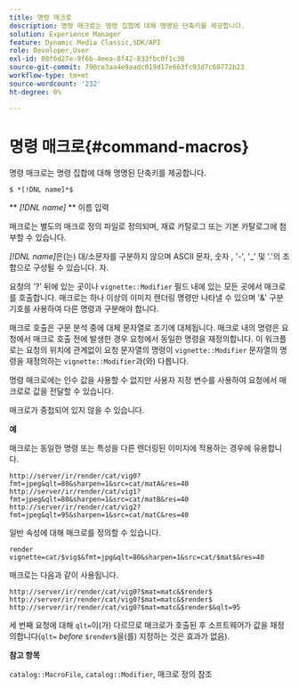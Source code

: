 ```yaml
---
title: 명령 매크로
description: 명령 매크로는 명령 집합에 대해 명명된 단축키를 제공합니다.
solution: Experience Manager
feature: Dynamic Media Classic,SDK/API
role: Developer,User
exl-id: 00f6d27e-9f6b-4eea-8f42-833fbc0f1c38
source-git-commit: 790ce3aa4e9aadc019d17e663fc93d7c69772b23
workflow-type: tm+mt
source-wordcount: '232'
ht-degree: 0%

---
```


# 명령 매크로{#command-macros}

명령 매크로는 명령 집합에 대해 명명된 단축키를 제공합니다.

`$ *[!DNL name]*$`

** *[!DNL name]* ** 이름 입력

매크로는 별도의 매크로 정의 파일로 정의되며, 재료 카탈로그 또는 기본 카탈로그에 첨부할 수 있습니다.

*[!DNL name]*&#x200B;은(는) 대/소문자를 구분하지 않으며 ASCII 문자, 숫자 , &#39;-&#39;, &#39;_&#39; 및 &#39;.&#39;의 조합으로 구성될 수 있습니다. 자.

요청의 &#39;?&#39; 뒤에 있는 곳이나 `vignette::Modifier` 필드 내에 있는 모든 곳에서 매크로를 호출합니다. 매크로는 하나 이상의 이미지 렌더링 명령만 나타낼 수 있으며 &#39;&amp;&#39; 구분 기호를 사용하여 다른 명령과 구분해야 합니다.

매크로 호출은 구문 분석 중에 대체 문자열로 조기에 대체됩니다. 매크로 내의 명령은 요청에서 매크로 호출 전에 발생한 경우 요청에서 동일한 명령을 재정의합니다. 이 워크플로는 요청의 위치에 관계없이 요청 문자열의 명령이 `vignette::Modifier` 문자열의 명령을 재정의하는 `vignette::Modifier`과(와) 다릅니다.

명령 매크로에는 인수 값을 사용할 수 없지만 사용자 지정 변수를 사용하여 요청에서 매크로로 값을 전달할 수 있습니다.

매크로가 중첩되어 있지 않을 수 있습니다.

**예**

매크로는 동일한 명령 또는 특성을 다른 렌더링된 이미지에 적용하는 경우에 유용합니다.

`http://server/ir/render/cat/vig0?fmt=jpeg&qlt=80&sharpen=1&src=cat/matA&res=40 http://server/ir/render/cat/vig1?fmt=jpeg&qlt=80&sharpen=1&src=cat/matB&res=40 http://server/ir/render/cat/vig2?fmt=jpeg&qlt=95&sharpen=1&src=cat/matC&res=40`

일반 속성에 대해 매크로를 정의할 수 있습니다.

`render vignette=cat/$vig$&fmt=jpg&qlt=80&sharpen=1&src=cat/$mat$&res=40`

매크로는 다음과 같이 사용됩니다.

`http://server/ir/render/cat/vig0?$mat=matc&$render$ http://server/ir/render/cat/vig0?$mat=matc&$render$ http://server/ir/render/cat/vig0?$mat=matc&$render$&qlt=95`

세 번째 요청에 대해 `qlt=`이(가) 다르므로 매크로가 호출된 후 소프트웨어가 값을 재정의합니다(`qlt=` *before* `$render$`을(를) 지정하는 것은 효과가 없음).

**참고 항목**

`catalog::MacroFile`, `catalog::Modifier`, 매크로 정의 참조

<!--<a id="section_297B7FCB285F4891AA76DF8393089931"></a>-->
